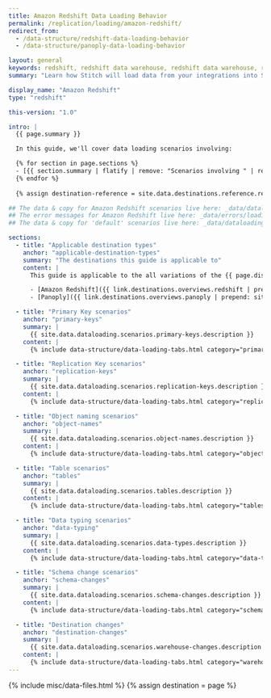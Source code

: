 ```yaml
---
title: Amazon Redshift Data Loading Behavior
permalink: /replication/loading/amazon-redshift/
redirect_from:
  - /data-structure/redshift-data-loading-behavior
  - /data-structure/panoply-data-loading-behavior

layout: general
keywords: redshift, redshift data warehouse, redshift data warehouse, redshift etl, etl to redshift
summary: "Learn how Stitch will load data from your integrations into Stitch's Amazon Redshift destination."

display_name: "Amazon Redshift"
type: "redshift"

this-version: "1.0"

intro: |
  {{ page.summary }}

  In this guide, we'll cover data loading scenarios involving: 

  {% for section in page.sections %}
  - [{{ section.summary | flatify | remove: "Scenarios involving " | remove: "." | | capitalize | strip }}](#{{ section.anchor }})
  {% endfor %}
  
  {% assign destination-reference = site.data.destinations.reference.redshift %}

## The data & copy for Amazon Redshift scenarios live here: _data/dataloading/redshift
## The error messages for Amazon Redshift live here: _data/errors/loading/redshift.yml
## The data & copy for 'default' scenarios live here: _data/dataloading/scenarios

sections:
  - title: "Applicable destination types"
    anchor: "applicable-destination-types"
    summary: "The destinations this guide is applicable to"
    content: |
      This guide is applicable to the all variations of the {{ page.display_name }} destination, including:

      - [Amazon Redshift]({{ link.destinations.overviews.redshift | prepend: site.baseurl }})
      - [Panoply]({{ link.destinations.overviews.panoply | prepend: site.baseurl }})

  - title: "Primary Key scenarios"
    anchor: "primary-keys"
    summary: |
      {{ site.data.dataloading.scenarios.primary-keys.description }}
    content: |
      {% include data-structure/data-loading-tabs.html category="primary-keys"%}

  - title: "Replication Key scenarios"
    anchor: "replication-keys"
    summary: |
      {{ site.data.dataloading.scenarios.replication-keys.description }}
    content: |
      {% include data-structure/data-loading-tabs.html category="replication-keys" %}

  - title: "Object naming scenarios"
    anchor: "object-names"
    summary: |
      {{ site.data.dataloading.scenarios.object-names.description }}
    content: |
      {% include data-structure/data-loading-tabs.html category="object-names" %}

  - title: "Table scenarios"
    anchor: "tables"
    summary: |
      {{ site.data.dataloading.scenarios.tables.description }}
    content: |
      {% include data-structure/data-loading-tabs.html category="tables" %}

  - title: "Data typing scenarios"
    anchor: "data-typing"
    summary: |
      {{ site.data.dataloading.scenarios.data-types.description }}
    content: |
      {% include data-structure/data-loading-tabs.html category="data-types" %}

  - title: "Schema change scenarios"
    anchor: "schema-changes"
    summary: |
      {{ site.data.dataloading.scenarios.schema-changes.description }}
    content: |
      {% include data-structure/data-loading-tabs.html category="schema-changes" %}

  - title: "Destination changes"
    anchor: "destination-changes"
    summary: |
      {{ site.data.dataloading.scenarios.warehouse-changes.description }}
    content: |
      {% include data-structure/data-loading-tabs.html category="warehouse-changes" %}
---
```

{% include misc/data-files.html %}
{% assign destination = page %}
